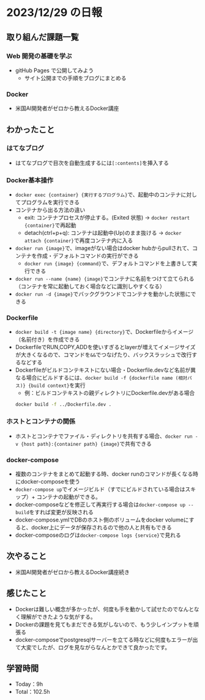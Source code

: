 # 2023/12/29 の日報

## 取り組んだ課題一覧

### Web 開発の基礎を学ぶ

- gitHub Pages で公開してみよう
  - サイト公開までの手順をブログにまとめる

### Docker
- 米国AI開発者がゼロから教えるDocker講座
## わかったこと

### はてなブログ
- はてなブログで目次を自動生成するには`[:contents]`を挿入する

### Docker基本操作
- `docker exec {container} {実行するプログラム}`で、起動中のコンテナに対してプログラムを実行できる
- コンテナから出る方法の違い
  - exit: コンテナプロセスが停止する。(Exited 状態) -> `docker restart {container}`で再起動
  - detach(ctrl+p+q): コンテナは起動中(Up)のまま抜ける -> `docker attach {container}`で再度コンテナ内に入る
- `docker run {image}`で、imageがない場合はdocker hubからpullされて、コンテナを作成・デフォルトコマンドの実行ができる
  - `docker run {image} {command}`で、デフォルトコマンドを上書きして実行できる
- `docker run --name {name} {image}`でコンテナに名前をつけて立てられる（コンテナを常に起動しておく場合などに識別しやすくなる）
- `docker run -d {image}`でバックグラウンドでコンテナを動かした状態にできる

### Dockerfile
- `docker build -t {image name} {directory}`で、Dockerfileからイメージ（名前付き）を作成できる
- DockerfileでRUN,COPY,ADDを使いすぎるとlayerが増えてイメージサイズが大きくなるので、コマンドを`&&`でつなげたり、バックスラッシュで改行するなどする
- Dockerfileがビルドコンテキストにない場合・Dockerfile.devなど名前が異なる場合にビルドするには、`docker build -f {dockerfile name (相対パス)} {build context}`を実行
  - 例：ビルドコンテキストの親ディレクトリにDockerfile.devがある場合
  ```zsh
  docker build -f ../Dockerfile.dev .
  ```

### ホストとコンテナの関係
- ホストとコンテナでファイル・ディレクトリを共有する場合、`docker run -v {host path}:{container path} {image}`で共有できる

### docker-compose
- 複数のコンテナをまとめて起動する時、docker runのコマンドが長くなる時にdocker-composeを使う
- `docker-compose up`でイメージビルド（すでにビルドされている場合はスキップ）+ コンテナの起動ができる。
- docker-composeなどを修正して再実行する場合は`docker-compose up --build`をすれば変更が反映される
- docker-compose.ymlでDBのホスト側のボリュームをdocker volumeにすると、docker上にデータが保存されるので他の人と共有もできる
- docker-composeのログは`docker-compose logs {service}`で見れる

## 次やること

- 米国AI開発者がゼロから教えるDocker講座続き

## 感じたこと
- Dockerは難しい概念が多かったが、何度も手を動かして試せたのでなんとなく理解ができたような気がする。
- Dockerの課題を見てもまだできる気がしないので、もう少しインプットを頑張る
- docker-composeでpostgresqlサーバーを立てる時などに何度もエラーが出て大変でしたが、ログを見ながらなんとかできて良かったです。

## 学習時間

- Today：9h
- Total：102.5h
